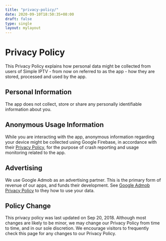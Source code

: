 ```yaml
---
title: "privacy-policy/"
date: 2020-09-10T18:50:35+08:00
draft: false
type: single
layout: mylayout
---
```


# Privacy Policy

This Privacy Policy explains how personal data might be collected from users of Simple IPTV - from now on referred to as the app - how they are stored, processed and used by the app.

## Personal Information

The app does not collect, store or share any personally identifiable information about you.

## Anonymous Usage Information

While you are interacting with the app, anonymous information regarding your device might be collected using Google Firebase, in accordance with their [Privacy Policy](https://policies.google.com/privacy), for the purpose of crash reporting and usage monitoring related to the app.

## Advertising

We use Google Admob as an advertising partner. This is the primary form of revenue of our apps, and funds their development. See [Google Admob Privacy Policy](https://policies.google.com/privacy) to they how to use your data.

## Policy Change

This privacy policy was last updated on Sep 20, 2018. Although most changes are likely to be minor, we may change our Privacy Policy from time to time, and in our sole discretion. We encourage visitors to frequently check this page for any changes to our Privacy Policy.